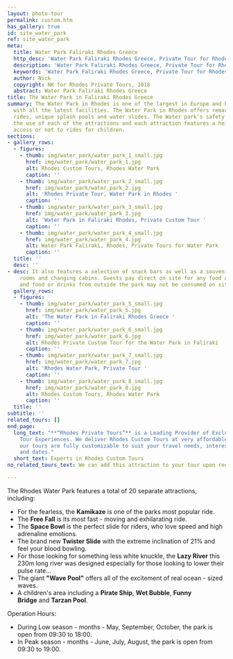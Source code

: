 ```yaml
---
layout: photo-tour
permalink: custom.htm
has_gallery: true
id: site_water_park
ref: site_water_park
meta:
  title: Water Park Faliraki Rhodes Greece
  http_desc: 'Water Park Faliraki Rhodes Greece, Private Tour for Rhodes Water Park '
  description: 'Water Park Faliraki Rhodes Greece, Private Tour for Rhodes Water Park '
  keywords: 'Water Park Faliraki Rhodes Greece, Private Tour for Rhodes Water Park '
  author: Nick
  copyright: NK for Rhodes Private Tours, 2018
  abstract: Water Park Faliraki Rhodes Greece
title: The Water Park in Faliraki Rhodes Greece
summary: The Water Park in Rhodes is one of the largest in Europe and has been designed
  with all the latest facilities. The Water Park in Rhodes offers remarkable and spectacular
  rides, unique splash pools and water slides. The Water park's safety guards supervise
  the use of each of the attractions and each attraction features a height guide permitting
  access or not to rides for children.
sections:
- gallery_rows:
  - figures:
    - thumb: img/water_park/water_park_1_small.jpg
      href: img/water_park/water_park_1.jpg
      alt: Rhodes Custom Tours, Rhodes Water Park
      caption: ''
    - thumb: img/water_park/water_park_2_small.jpg
      href: img/water_park/water_park_2.jpg
      alt: 'Rhodes Private Tour, Water Park in Rhodes '
      caption: ''
    - thumb: img/water_park/water_park_3_small.jpg
      href: img/water_park/water_park_3.jpg
      alt: 'Water Park in Faliraki Rhodes, Private Custom Tour '
      caption: ''
    - thumb: img/water_park/water_park_4_small.jpg
      href: img/water_park/water_park_4.jpg
      alt: Water Park Faliraki, Rhodes, Private Tours for Water Park
      caption: ''
  title: ''
  desc: ''
- desc: It also features a selection of snack bars as well as a souvenir shop, shower
    rooms and changing cabins. Guests pay direct on site for any food and drinks purchased
    and food or drinks from outside the park may not be consumed on site.
  gallery_rows:
  - figures:
    - thumb: img/water_park/water_park_5_small.jpg
      href: img/water_park/water_park_5.jpg
      alt: 'The Water Park in Faliraki Rhodes Greece '
      caption: ''
    - thumb: img/water_park/water_park_6_small.jpg
      href: img/water_park/water_park_6.jpg
      alt: Rhodes Private Custom Tour for the Water Park in Faliraki
      caption: ''
    - thumb: img/water_park/water_park_7_small.jpg
      href: img/water_park/water_park_7.jpg
      alt: 'Rhodes Water Park, Private Tour '
      caption: ''
    - thumb: img/water_park/water_park_8_small.jpg
      href: img/water_park/water_park_8.jpg
      alt: Rhodes Custom Tours, Rhodes Water Park
      caption: ''
  title: ''
subtitle: ''
related_tours: []
end_page:
  long_text: "**“Rhodes Private Tours”** is a Leading Provider of Exclusive and Personalized
    Tour Experiences. We deliver Rhodes Custom Tours at very affordable rates. All
    our tours are fully customizable to suit your travel needs, interests, schedules,
    and dates."
  short_text: Experts in Rhodes Custom Tours
no_related_tours_text: We can add this attraction to your tour upon request

---
```

The Rhodes Water Park features a total of 20 separate attractions, including:

- For the fearless, the **Kamikaze** is one of the parks most popular ride.
- The **Free Fall** is its most fast - moving and exhilarating ride.
- The **Space Bowl** is the perfect slide for riders, who love speed and high adrenaline emotions.
- The brand new **Twister Slide** with the extreme inclination of 21% and feel your blood bowling.
- For those looking for something less white knuckle, the **Lazy River** this 230m long river was designed especially for those looking to lower their pulse rate...
- The giant **"Wave Pool"** offers all of the excitement of real ocean - sized waves.
- A children's area including a **Pirate Ship**, **Wet Bubble**, **Funny Bridge** and **Tarzan Pool**.

Operation Hours:

- During Low season - months - May, September, October, the park is open from 09:30 to 18:00.
- In Peak season - months - June, July, August, the park is open from 09:30 to 19:00.